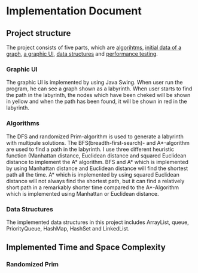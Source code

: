 # Implementation Document

## Project structure
The project consists of five parts, which are [algorihtms](https://github.com/yumoL/walkingAMaze/tree/master/src/main/java/algo), [initial data of a graph](https://github.com/yumoL/walkingAMaze/tree/master/src/main/java/data), [a graphic UI](https://github.com/yumoL/walkingAMaze/tree/master/src/main/java/mazeVisualisation), [data structures](https://github.com/yumoL/walkingAMaze/tree/master/src/main/java/util) and [performance testing](). 

### Graphic UI
The graphic UI is implemented by using Java Swing. When user run the program, he can see a graph shown as a labyrinth. When user starts to find the path in the labyrinth, the nodes which have been cheked will be shown in yellow and when the path has been found, it will be shown in red in the labyrinth. 

### Algorithms
The DFS and randomized Prim-algorithm is used to generate a labyrinth with multipule solutions. The BFS(breadth-first-search)- and A*-algorithm are used to find a path in the labyrinth. I use three different heuristic function (Manhattan distance, Euclidean distance and squared Euclidean distance to implement the A* algorithm. BFS and A* which is implemented by using Manhattan distance and Euclidean distance will find the shortest path all the time. A* which is implemented by using squared Euclidean distance will not always find the shortest path, but it can find a relatively short path in a remarkably shorter time compared to the A*-Algorithm which is implemented using Manhattan or Euclidean distance. 

### Data Structures
The implemented data structures in this project includes ArrayList, queue, PriorityQueue, HashMap, HashSet and LinkedList. 

## Implemented Time and Space Complexity

### Randomized Prim
